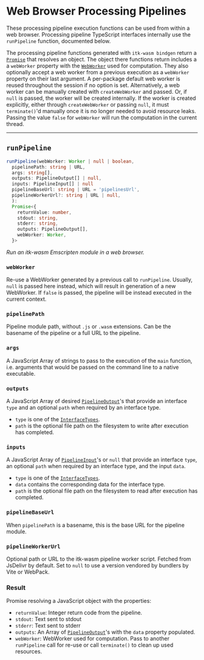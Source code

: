# Web Browser Processing Pipelines

These processing pipeline execution functions can be used from within a web browser. Processing pipeline TypeScript interfaces internally use the `runPipeline` function, documented below.

The processing pipeline functions generated with `itk-wasm bindgen` return a [`Promise`](https://developer.mozilla.org/en-US/docs/Web/JavaScript/Reference/Global_Objects/Promise) that resolves an object.  The object there functions return includes a a `webWorker` property with the [`WebWorker`](https://developer.mozilla.org/en-US/docs/Web/API/Web_Workers_API/Using_web_workers) used for computation. They also optionally accept a web worker from a previous execution as a `webWorker` property on their last argument. A per-package default web worker is reused throughout the session if no option is set. Alternatively, a web worker   can be manually created with `createWebWorker` and passed. Or, if `null` is passed, the worker will be created internally. If the worker is created explicitly, either through `createWebWorker` or passing `null`, it must `terminate()`'d manually once it is no longer needed to avoid resource leaks. Passing the value `false` for `webWorker` will run the computation in the current thread.

---

## `runPipeline`

```ts
runPipeline(webWorker: Worker | null | boolean,
  pipelinePath: string | URL,
  args: string[],
  outputs: PipelineOutput[] | null,
  inputs: PipelineInput[] | null
  pipelineBaseUrl: string | URL = 'pipelinesUrl',
  pipelineWorkerUrl?: string | URL | null,
  ):
  Promise<{
    returnValue: number,
    stdout: string,
    stderr: string,
    outputs: PipelineOutput[],
    webWorker: Worker,
  }>
```

*Run an itk-wasm Emscripten module in a web browser.*

### `webWorker`

Re-use a WebWorker generated by a previous call to `runPipeline`. Usually, `null` is passed here instead, which will result in generation of a new WebWorker. If `false` is passed, the pipeline will be instead executed in the current context.

### `pipelinePath`

Pipeline module path, without `.js` or `.wasm` extensions. Can be the basename of the pipeline or a full URL to the pipeline.

### `args`

A JavaScript Array of strings to pass to the execution of the `main` function, i.e. arguments that would be passed on the command line to a native executable.

### `outputs`

A JavaScript Array of desired [`PipelineOutput`](https://github.com/InsightSoftwareConsortium/itk-wasm/blob/main/src/pipeline/PipelineOutput.ts)'s that provide an interface `type` and an optional `path` when required by an interface type.

- `type` is one of the [`InterfaceTypes`](/typescript/interface-types/index.html).
- `path` is the optional file path on the filesystem to write after execution has completed.

### `inputs`

A JavaScript Array of [`PipelineInput`](https://github.com/InsightSoftwareConsortium/itk-wasm/blob/main/src/pipeline/PipelineInput.ts)'s or `null` that provide an interface `type`, an optional `path` when required by an interface type, and the input `data`.

- `type` is one of the [`InterfaceTypes`](/typescript/interface-types/index.html).
- `data` contains the corresponding data for the interface type.
- `path` is the optional file path on the filesystem to read after execution has completed.

### `pipelineBaseUrl`

When `pipelinePath` is a basename, this is the base URL for the pipeline module.

### `pipelineWorkerUrl`

Optional path or URL to the itk-wasm pipeline worker script. Fetched from JsDelivr by default. Set to `null` to use a version vendored by bundlers by Vite or WebPack.

### Result

Promise resolving a JavaScript object with the properties:

- `returnValue`: Integer return code from the pipeline.
- `stdout`: Text sent to stdout
- `stderr`: Text sent to stderr
-  `outputs`: An Array of [`PipelineOutput`](https://github.com/InsightSoftwareConsortium/itk-wasm/blob/main/src/pipeline/PipelineOutput.ts)'s with the `data` property populated.
- `webWorker`: WebWorker used for computation. Pass to another `runPipeline` call for re-use or call `terminate()` to clean up used resources.
